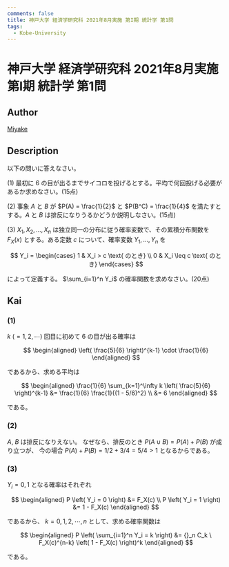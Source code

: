 ```yaml
---
comments: false
title: 神戸大学 経済学研究科 2021年8月実施 第I期 統計学 第1問
tags:
  - Kobe-University
---
```

# 神戸大学 経済学研究科 2021年8月実施 第I期 統計学 第1問

## **Author**
[Miyake](https://miyake.github.io/exams/index.html)

## **Description**
以下の問いに答えなさい。

(1) 最初に 6 の目が出るまでサイコロを投げるとする。平均で何回投げる必要があるか求めなさい。(15点)

(2) 事象 $A$ と $B$ が $P(A) = \frac{1}{2}$ と $P(B^C) = \frac{1}{4}$ を満たすとする。$A$ と $B$ は排反になりうるかどうか説明しなさい。(15点)

(3) $X_1, X_2, \ldots, X_n$ は独立同一の分布に従う確率変数で、その累積分布関数を $F_X(x)$ とする。ある定数 $c$ について、確率変数 $Y_1, \ldots, Y_n$ を

$$
Y_i = 
\begin{cases} 
1 & X_i > c \text{ のとき} \\ 
0 & X_i \leq c \text{ のとき} 
\end{cases} 
$$

によって定義する。 $\sum_{i=1}^n Y_i$ の確率関数を求めなさい。(20点)


## **Kai**
### (1)
$k \ (=1, 2, \cdots)$ 回目に初めて 6 の目が出る確率は

$$
  \begin{aligned}
  \left( \frac{5}{6} \right)^{k-1} \cdot \frac{1}{6}
  \end{aligned}
$$

であるから、求める平均は

$$
  \begin{aligned}
  \frac{1}{6} \sum_{k=1}^\infty k \left( \frac{5}{6} \right)^{k-1}
  &= \frac{1}{6} \frac{1}{(1 - 5/6)^2}
  \\
  &= 6
  \end{aligned}
$$

である。

### (2)
$A$, $B$ は排反になりえない。
なぜなら、排反のとき $P(A \cup B) = P(A) + P(B)$ が成り立つが、
今の場合 $P(A)+P(B)=1/2+3/4=5/4 \gt 1$ となるからである。

### (3)
$Y_i =0,1$ となる確率はそれぞれ

$$
  \begin{aligned}
  P \left( Y_i = 0 \right) &= F_X(c)
  \\
  P \left( Y_i = 1 \right) &= 1 - F_X(c)
  \end{aligned}
$$

であるから、 $k = 0, 1, 2, \cdots, n$ として、求める確率関数は

$$
  \begin{aligned}
  P \left( \sum_{i=1}^n Y_i = k \right)
  &= {}_n C_k \ F_X(c)^{n-k} \left( 1 - F_X(c) \right)^k
  \end{aligned}
$$

である。